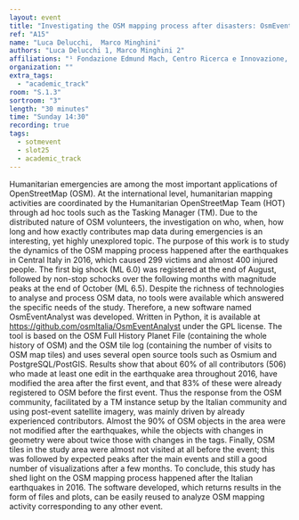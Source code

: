 ```yaml
---
layout: event
title: "Investigating the OSM mapping process after disasters: OsmEventAnalyst and its application for the 2016 Italian earthquakes"
ref: "A15"
name: "Luca Delucchi,  Marco Minghini"
authors: "Luca Delucchi 1, Marco Minghini 2"
affiliations: "¹ Fondazione Edmund Mach, Centro Ricerca e Innovazione, San Michele all’Adige, Italy; ² Politecnico di Milano, Department of Civil and Environmental Engineering, Milano, Italy"
organization: ""
extra_tags:
  - "academic_track"
room: "S.1.3"
sortroom: "3"
length: "30 minutes"
time: "Sunday 14:30"
recording: true
tags:
  - sotmevent
  - slot25
  - academic_track
---
```

Humanitarian emergencies are among the most important applications of OpenStreetMap (OSM). At the international level, humanitarian mapping activities are coordinated by the Humanitarian OpenStreetMap Team (HOT) through ad hoc tools such as the Tasking Manager (TM). Due to the distributed nature of OSM volunteers, the investigation on who, when, how long and how exactly contributes map data during emergencies is an interesting, yet highly unexplored topic. The purpose of this work is to study the dynamics of the OSM mapping process happened after the earthquakes in Central Italy in 2016, which caused 299 victims and almost 400 injured people. The first big shock (ML 6.0) was registered at the end of August, followed by non-stop schocks over the following months with magnitude peaks at the end of October (ML 6.5). Despite the richness of technologies to analyse and process OSM data, no tools were available which answered the specific needs of the study. Therefore, a new software named OsmEventAnalyst was developed. Written in Python, it is available at https://github.com/osmItalia/OsmEventAnalyst under the GPL license. The tool is based on the OSM Full History Planet File (containing the whole history of OSM) and the OSM tile log (containing the number of visits to OSM map tiles) and uses several open source tools such as Osmium and PostgreSQL/PostGIS. Results show that about 60% of all contributors (506) who made at least one edit in the earthquake area throughout 2016, have modified the area after the first event, and that 83% of these were already registered to OSM before the first event. Thus the response from the OSM community, facilitated by a TM instance setup by the Italian community and using post-event satellite imagery, was mainly driven by already experienced contributors. Almost the 90% of OSM objects in the area were not modified after the earthquakes, while the objects with changes in geometry were about twice those with changes in the tags. Finally, OSM tiles in the study area were almost not visited at all before the event; this was followed by expected peaks after the main events and still a good number of visualizations after a few months. To conclude, this study has shed light on the OSM mapping process happened after the Italian earthquakes in 2016. The software developed, which returns results in the form of files and plots, can be easily reused to analyze OSM mapping activity corresponding to any other event.